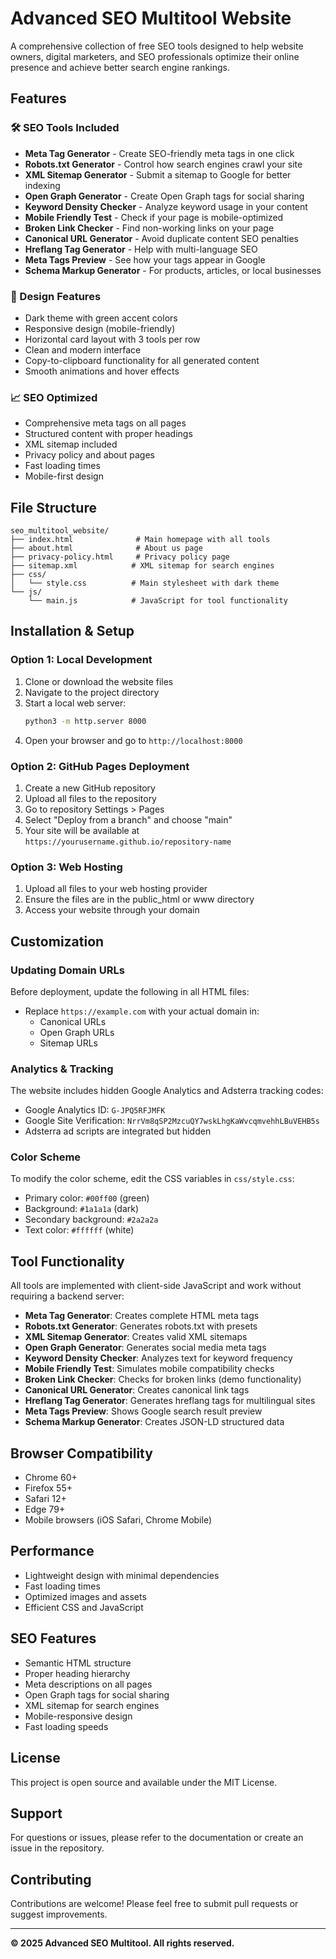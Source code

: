 # Advanced SEO Multitool Website

A comprehensive collection of free SEO tools designed to help website owners, digital marketers, and SEO professionals optimize their online presence and achieve better search engine rankings.

## Features

### 🛠️ SEO Tools Included
- **Meta Tag Generator** - Create SEO-friendly meta tags in one click
- **Robots.txt Generator** - Control how search engines crawl your site
- **XML Sitemap Generator** - Submit a sitemap to Google for better indexing
- **Open Graph Generator** - Create Open Graph tags for social sharing
- **Keyword Density Checker** - Analyze keyword usage in your content
- **Mobile Friendly Test** - Check if your page is mobile-optimized
- **Broken Link Checker** - Find non-working links on your page
- **Canonical URL Generator** - Avoid duplicate content SEO penalties
- **Hreflang Tag Generator** - Help with multi-language SEO
- **Meta Tags Preview** - See how your tags appear in Google
- **Schema Markup Generator** - For products, articles, or local businesses

### 🎨 Design Features
- Dark theme with green accent colors
- Responsive design (mobile-friendly)
- Horizontal card layout with 3 tools per row
- Clean and modern interface
- Copy-to-clipboard functionality for all generated content
- Smooth animations and hover effects

### 📈 SEO Optimized
- Comprehensive meta tags on all pages
- Structured content with proper headings
- XML sitemap included
- Privacy policy and about pages
- Fast loading times
- Mobile-first design

## File Structure

```
seo_multitool_website/
├── index.html              # Main homepage with all tools
├── about.html              # About us page
├── privacy-policy.html     # Privacy policy page
├── sitemap.xml            # XML sitemap for search engines
├── css/
│   └── style.css          # Main stylesheet with dark theme
└── js/
    └── main.js            # JavaScript for tool functionality
```

## Installation & Setup

### Option 1: Local Development
1. Clone or download the website files
2. Navigate to the project directory
3. Start a local web server:
   ```bash
   python3 -m http.server 8000
   ```
4. Open your browser and go to `http://localhost:8000`

### Option 2: GitHub Pages Deployment
1. Create a new GitHub repository
2. Upload all files to the repository
3. Go to repository Settings > Pages
4. Select "Deploy from a branch" and choose "main"
5. Your site will be available at `https://yourusername.github.io/repository-name`

### Option 3: Web Hosting
1. Upload all files to your web hosting provider
2. Ensure the files are in the public_html or www directory
3. Access your website through your domain

## Customization

### Updating Domain URLs
Before deployment, update the following in all HTML files:
- Replace `https://example.com` with your actual domain in:
  - Canonical URLs
  - Open Graph URLs
  - Sitemap URLs

### Analytics & Tracking
The website includes hidden Google Analytics and Adsterra tracking codes:
- Google Analytics ID: `G-JPQ5RFJMFK`
- Google Site Verification: `NrrVm8qSP2MzcuQY7wskLhgKaWvcqmvehhLBuVEHB5s`
- Adsterra ad scripts are integrated but hidden

### Color Scheme
To modify the color scheme, edit the CSS variables in `css/style.css`:
- Primary color: `#00ff00` (green)
- Background: `#1a1a1a` (dark)
- Secondary background: `#2a2a2a`
- Text color: `#ffffff` (white)

## Tool Functionality

All tools are implemented with client-side JavaScript and work without requiring a backend server:

- **Meta Tag Generator**: Creates complete HTML meta tags
- **Robots.txt Generator**: Generates robots.txt with presets
- **XML Sitemap Generator**: Creates valid XML sitemaps
- **Open Graph Generator**: Generates social media meta tags
- **Keyword Density Checker**: Analyzes text for keyword frequency
- **Mobile Friendly Test**: Simulates mobile compatibility checks
- **Broken Link Checker**: Checks for broken links (demo functionality)
- **Canonical URL Generator**: Creates canonical link tags
- **Hreflang Tag Generator**: Generates hreflang tags for multilingual sites
- **Meta Tags Preview**: Shows Google search result preview
- **Schema Markup Generator**: Creates JSON-LD structured data

## Browser Compatibility

- Chrome 60+
- Firefox 55+
- Safari 12+
- Edge 79+
- Mobile browsers (iOS Safari, Chrome Mobile)

## Performance

- Lightweight design with minimal dependencies
- Fast loading times
- Optimized images and assets
- Efficient CSS and JavaScript

## SEO Features

- Semantic HTML structure
- Proper heading hierarchy
- Meta descriptions on all pages
- Open Graph tags for social sharing
- XML sitemap for search engines
- Mobile-responsive design
- Fast loading speeds

## License

This project is open source and available under the MIT License.

## Support

For questions or issues, please refer to the documentation or create an issue in the repository.

## Contributing

Contributions are welcome! Please feel free to submit pull requests or suggest improvements.

---

**© 2025 Advanced SEO Multitool. All rights reserved.**

